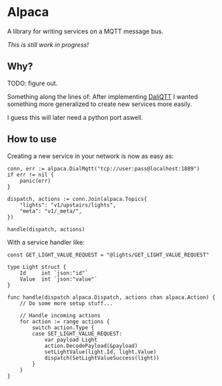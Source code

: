 

# Alpaca

A library for writing services on a MQTT message bus.

*This is still work in progress!*



## Why?

TODO: figure out.

Something along the lines of: After implementing [DaliQTT](https://github.com/cccb/daliqtt)
I wanted something more generalized to create new services more
easily.

I guess this will later need a python port aswell.

## How to use

Creating a new service in your network
is now as easy as:

    conn, err := alpaca.DialMqtt("tcp://user:pass@localhost:1889")
    if err != nil {
        panic(err)
    }

    dispatch, actions := conn.Join(alpaca.Topics{
        "lights": "v1/upstairs/lights",
        "meta": "v1/_meta/",
    })
    
    handle(dispatch, actions)
    

With a service handler like:

    const GET_LIGHT_VALUE_REQUEST = "@lights/GET_LIGHT_VALUE_REQUEST"

    type Light struct {
        Id     int `json:"id"`
        Value  int `json:"value"`
    }

    func handle(dispatch alpaca.Dispatch, actions chan alpaca.Action) {
        // Do some more setup stuff...

        // Handle incoming actions
        for action := range actions {
            switch action.Type {
            case SET_LIGHT_VALUE_REQUEST:
                var payload Light
                action.DecodePayload(&payload)
                setLightValue(light.Id, light.Value) 
                dispatch(SetLightValueSuccess(light))
            }
        }
    }


